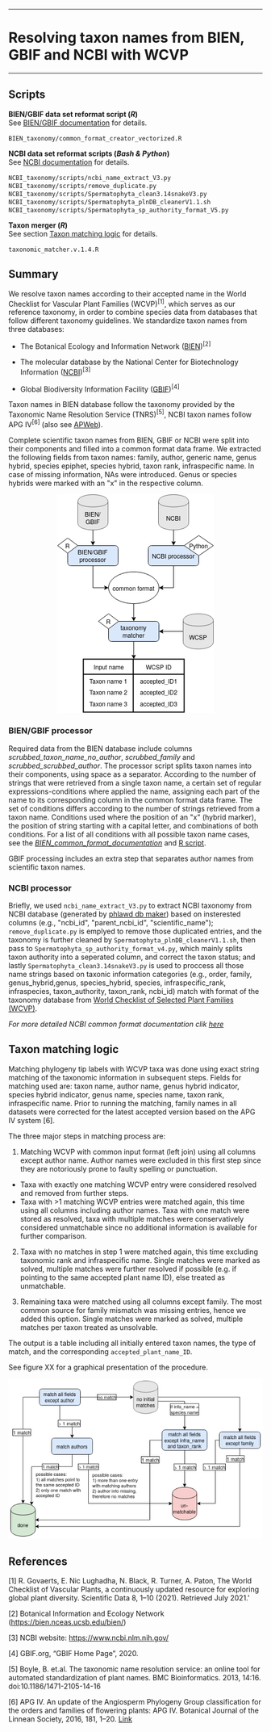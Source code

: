 
---
# Resolving taxon names from BIEN, GBIF and NCBI with WCVP
---


## Scripts 

**BIEN/GBIF data set reformat script (_R_)**  
See [BIEN/GBIF documentation](/BIEN_taxonomy/BIEN_common_format_documentation.md) for details.

    BIEN_taxonomy/common_format_creator_vectorized.R 

**NCBI data set reformat scripts (_Bash & Python_)**  
See [NCBI documentation](/NCBI_taxonomy/README.md) for details.

    NCBI_taxonomy/scripts/ncbi_name_extract_V3.py  
    NCBI_taxonomy/scripts/remove_duplicate.py  
    NCBI_taxonomy/scripts/Spermatophyta_clean3.14snakeV3.py  
    NCBI_taxonomy/scripts/Spermatophyta_plnDB_cleanerV1.1.sh  
    NCBI_taxonomy/scripts/Spermatophyta_sp_authority_format_V5.py  
    
**Taxon merger (_R_)**    
See section [Taxon matching logic](#taxon-matching-logic) for details.

    taxonomic_matcher.v.1.4.R   
<!--
**Taxonomic matching**  

*taxonomic_matcherV1.2_MT.R* performs the matching of the selected common format resulting from BIEN or NCBI data with the [World Checklist of Selected Plant Families (WCVP)](https://wcsp.science.kew.org/home.do).


##   Workflow for taxon matching logic
![workflow for matching](workflow_matching.png) -->


## Summary
We resolve taxon names according to their accepted name in the World Checklist for Vascular Plant Families (WCVP)<sup>[1]</sup>, which serves as our reference taxonomy, in order to combine species data from databases that follow different taxonomy guidelines. We standardize taxon names from three databases:  

+ The Botanical Ecology and Information Network ([BIEN](https://biendata.org/))<sup>[2]</sup>  
	
+ The molecular database by the National Center for Biotechnology Information ([NCBI](https://www.ncbi.nlm.nih.gov/))<sup>[3]</sup>  

+ Global Biodiversity Information Facility ([GBIF](https://www.gbif.org/))<sup>[4]</sup> 

Taxon names in BIEN database follow the taxonomy provided by the Taxonomic Name Resolution Service (TNRS)<sup>[5]</sup>, NCBI taxon names follow APG IV<sup>[6]</sup> (also see [APWeb](http://www.mobot.org/MOBOT/research/APweb/)). 

Complete scientific taxon names from BIEN, GBIF or NCBI were split into their components and filled into a common format data frame. We extracted the following fields from taxon names: family, author, generic name, genus hybrid, species epiphet, species hybrid, taxon rank, infraspecific name. In case of missing information, NAs were introduced. Genus or species hybrids were marked with an "x" in the respective column.

<p align="center">
<img src="taxonomy_matching_overview.png"/>  
</p>  


### BIEN/GBIF processor
Required data from the BIEN database include columns *scrubbed_taxon_name_no_author*, *scrubbed_family* and *scrubbed_scrubbed_author*. The processor script splits taxon names into their components, using space as a separator. According to the number of strings that were retrieved from a single taxon name, a certain set of regular expressions-conditions where applied the name, assigning each part of the name to its corresponding column in the common format data  frame. The set of conditions differs according to the number of strings retrieved from a taxon name. Conditions used where the position of an "x" (hybrid marker), the position of string starting with a capital letter, and combinations of both conditions. For a list of all conditions with all possible taxon name cases, see the *[BIEN_common_format_documentation](BIEN_common_format_documentation.md)* and [R script](common_format_creator_vectorized.R). 

GBIF processing includes an extra step that separates author names from scientific taxon names.


### NCBI processor  
Briefly, we used `ncbi_name_extract_V3.py` to extract NCBI taxonomy from NCBI database (generated by [phlawd db maker](https://github.com/blackrim/phlawd_db_maker)) based on insterested columns (e.g., "ncbi_id", "parent_ncbi_id", "scientific_name"); `remove_duplicate.py` is emplyed to remove those duplicated entries, and the taxonomy is further cleaned by `Spermatophyta_plnDB_cleanerV1.1.sh`, then pass to `Spermatophyta_sp_authority_format_v4.py`, which mainly splits taxon authority into a seperated column, and correct the taxon status; and lastly  `Spermatophyta_clean3.14snakeV3.py` is used to proccess all those name strings based on taxonic information categories (e.g., order, family, genus_hybrid,genus, species_hybrid, species, infraspecific_rank, infraspecies, taxon_authority, taxon_rank, ncbi_id) match with format of the taxonomy database from [World Checklist of Selected Plant Families (WCVP)](https://wcsp.science.kew.org/home.do).  

_For more detailed NCBI common format documentation clik [here](/NCBI_taxonomy/README.md)_  

## Taxon matching logic
Matching phylogeny tip labels with WCVP taxa was done using exact string matching of the taxonomic information in subsequent steps. Fields for matching used are: taxon name, author name, genus hybrid indicator, species hybrid indicator, genus name, species name, taxon rank, infraspecific name. Prior to running the matching, family names in all datasets were corrected for the latest accepted version based on the APG IV system [6].


The three major steps in matching process are: 

1. Matching WCVP with common input format (left join) using all columns except author name. Author names were excluded in this first step since they are notoriously prone to faulty spelling or punctuation. 
  + Taxa with exactly one matching WCVP entry were considered resolved and removed from further steps.
  + Taxa with >1 matching WCVP entries were matched again, this time using all columns including author names. Taxa with one match were stored as resolved, taxa with multiple matches were conservatively considered  unmatchable since no additional information is available for further comparison.

2. Taxa with no matches in step 1 were matched again, this time excluding taxonomic rank and infraspecific name. Single matches were marked as solved, multiple matches were further resolved if possible (e.g. if pointing to the same accepted plant name ID), else treated as unmatchable.

3. Remaining taxa were matched using all columns except family. The most common source for family mismatch was missing entries, hence we added this option. Single matches were marked as solved, multiple matches per taxon treated as unsolvable.

<!--
Matching is carried out following 3 major steps:

In the first step, a `left_join` (keeping all rows from the input dataframe) of the input data set with the relevant WCVP dataframe is performed, using all columns for matching except for author names. Author names are prone to spelling or punctuation errors, which is why they were excluded here. Taxon names with one matching `accepted_plant_name_ID` were stored as resolved. Cases with more than one match were further processed by performing another left join, this time including author names. Cases with one match were added as resolved, cases with multiple matches were conservatively considered as unmatchable.

In the second step and third step, cases with no matches in step 1 were processed:

2. For taxon names with ranks below the species level and identical species and infraspecific names, we performed a `left_join`, excluding `taxonomic_rank` and `infraspecific` name from matching.  
		
3. For the remaining cases with no initial match, we matched both data frames using all columns except for family.  
		
As before, single and multiple matches were added to the respective data frames in both steps.  
	-->
The output is a table including all initially entered taxon names, the type of match, and the corresponding `accepted_plant_name_ID`.  

See figure XX for a graphical presentation of the procedure.

<p align="center">
<img src="workflow_matching.png"/>  
</p>  

## References  

[1] R. Govaerts, E. Nic Lughadha, N. Black, R. Turner, A. Paton, The World Checklist of Vascular Plants, a continuously updated resource for exploring global plant diversity. Scientific Data 8, 1–10 (2021). Retrieved July 2021.'  

[2] Botanical Information and Ecology Network (https://bien.nceas.ucsb.edu/bien/)  

[3] NCBI website: https://www.ncbi.nlm.nih.gov/  

[4] GBIF.org, “GBIF Home Page”, 2020.

[5] Boyle, B. et.al. The taxonomic name resolution service: an online tool for automated standardization of plant names. BMC Bioinformatics. 2013, 14:16. doi:10.1186/1471-2105-14-16  

[6] APG IV. An update of the Angiosperm Phylogeny Group classification for the orders and families of flowering plants: APG IV. Botanical Journal of the Linnean Society, 2016, 181, 1–20. [Link](https://academic.oup.com/botlinnean/article/181/1/1/2416499)  

